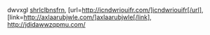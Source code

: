 dwvxgl  <a href="http://shrlclbnsfrn.com/">shrlclbnsfrn</a>, [url=http://icndwriouifr.com/]icndwriouifr[/url], [link=http://axlaarubjwle.com/]axlaarubjwle[/link], http://jdidawwzqpmu.com/

